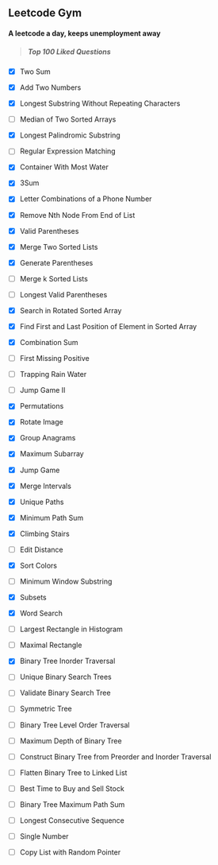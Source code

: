 Leetcode Gym
---------------
#### A leetcode a day, keeps unemployment away
>##### Top 100 Liked Questions
- [x] Two Sum
- [x] Add Two Numbers
- [x] Longest Substring Without Repeating Characters
- [ ] Median of Two Sorted Arrays
- [x] Longest Palindromic Substring
- [ ] Regular Expression Matching
- [x] Container With Most Water
- [x] 3Sum
- [x] Letter Combinations of a Phone Number
- [x] Remove Nth Node From End of List
- [x] Valid Parentheses
- [x] Merge Two Sorted Lists
- [x] Generate Parentheses
- [ ] Merge k Sorted Lists
- [ ] Longest Valid Parentheses
- [x] Search in Rotated Sorted Array
- [x] Find First and Last Position of Element in Sorted Array
- [x] Combination Sum
- [ ] First Missing Positive
- [ ] Trapping Rain Water
- [ ] Jump Game II
- [x] Permutations
- [x] Rotate Image
- [x] Group Anagrams
- [x] Maximum Subarray
- [x] Jump Game
- [x] Merge Intervals
- [x] Unique Paths
- [x] Minimum Path Sum
- [x] Climbing Stairs
- [ ] Edit Distance
- [x] Sort Colors
- [ ] Minimum Window Substring
- [x] Subsets 
- [x] Word Search
- [ ] Largest Rectangle in Histogram
- [ ] Maximal Rectangle
- [x] Binary Tree Inorder Traversal
- [ ] Unique Binary Search Trees
- [ ] Validate Binary Search Tree
- [ ] Symmetric Tree
- [ ] Binary Tree Level Order Traversal
- [ ] Maximum Depth of Binary Tree
- [ ] Construct Binary Tree from Preorder and Inorder Traversal
- [ ] Flatten Binary Tree to Linked List
- [ ] Best Time to Buy and Sell Stock
- [ ] Binary Tree Maximum Path Sum
- [ ] Longest Consecutive Sequence
- [ ] Single Number
- [ ] Copy List with Random Pointer

